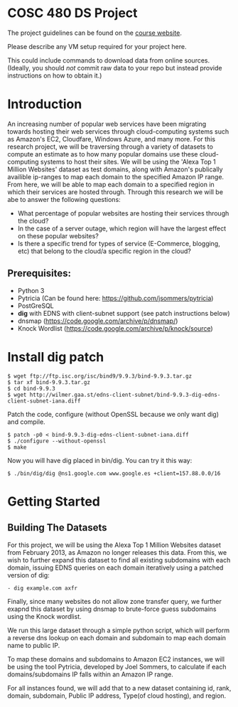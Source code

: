 # COSC 480 DS Project

The project guidelines can be found on the [course website](https://github.com/colgate-cosc480ds/lecture).

Please describe any VM setup required for your project here.

This could include commands to download data from online sources.  (Ideally, you should *not* commit raw data to your repo but instead provide instructions on how to obtain it.)

# Introduction

An increasing number of popular web services have been migrating towards hosting their web services through cloud-computing systems such as Amazon's EC2, Cloudfare, Windows Azure, and many more. For this research project, we will be traversing through a variety of datasets to compute an estimate as to how many popular domains use these cloud-computing systems to host their sites. We will be using the 'Alexa Top 1 Million Websites' dataset as test domains, along with Amazon's publically availible ip-ranges to map each domain to the specified Amazon IP range. From here, we will be able to map each domain to a specified region in which their services are hosted through. Through this research we will be abe to answer the following questions:

- What percentage of popular websites are hosting their services through the cloud?
- In the case of a server outage, which region will have the largest effect on these popular websites?
- Is there a specific trend for types of service (E-Commerce, blogging, etc) that belong to the cloud/a specific region in the cloud?

 
## Prerequisites:

- Python 3
- Pytricia (Can be found here: https://github.com/jsommers/pytricia)
- PostGreSQL
- **dig** with EDNS with client-subnet support (see patch instructions below) 
- dnsmap (https://code.google.com/archive/p/dnsmap/)
- Knock Wordlist (https://code.google.com/archive/p/knock/source)
	
# Install dig patch

	$ wget ftp://ftp.isc.org/isc/bind9/9.9.3/bind-9.9.3.tar.gz
	$ tar xf bind-9.9.3.tar.gz
	$ cd bind-9.9.3
	$ wget http://wilmer.gaa.st/edns-client-subnet/bind-9.9.3-dig-edns-client-subnet-iana.diff
Patch the code, configure (without OpenSSL because we only want dig) and compile.

	$ patch -p0 < bind-9.9.3-dig-edns-client-subnet-iana.diff
	$ ./configure --without-openssl
	$ make
Now you will have dig placed in bin/dig. You can try it this way:

	$ ./bin/dig/dig @ns1.google.com www.google.es +client=157.88.0.0/16

# Getting Started
## Building The Datasets

For this project, we will be using the Alexa Top 1 Million Websites dataset from February 2013, as Amazon no longer releases this data. From this, we wish to further expand this dataset to find all existing subdomains with each domain, issuing  EDNS queries on each domain iteratively using a patched version of dig:

	- dig example.com axfr

Finally, since many websites do not allow zone transfer query, we further exapnd this dataset by using dnsmap to brute-force guess subdomains using the Knock wordlist. 

We run this large dataset through a simple python script, which will perform a reverse dns lookup on each domain and subdomain to map each domain name to public IP.

To map these domains and subdomains to Amazon EC2 instances, we will be using the tool Pytricia, developed by Joel Sommers, to calculate if each domains/subdomains IP falls within an Amazon IP range.
    

For all instances found, we will add that to a new dataset containing id, rank, domain, subdomain, Public IP address, Type(of cloud hosting), and region.  




 


